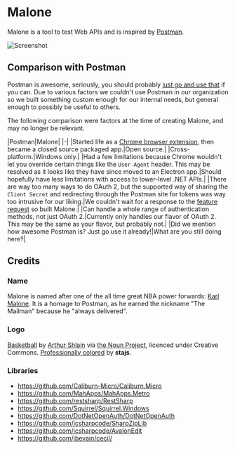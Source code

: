 # Malone

Malone is a tool to test Web APIs and is inspired by [Postman](https://www.getpostman.com/).

![Screenshot](http://i.imgur.com/sC0gogt.png)

## Comparison with Postman

Postman is awesome, seriously, you should probably [just go and use that](https://www.getpostman.com/) if you can. Due to various factors we couldn't use Postman in our organization so we built something custom enough for our internal needs, but general enough to possibly be useful to others.

The following comparison were factors at the time of creating Malone, and may no longer be relevant.

|Postman|Malone|
|-|
|Started life as a [Chrome browser extension](https://github.com/postmanlabs/postman-chrome-extension-legacy), then became a closed source packaged app.|Open source.|
|Cross-platform.|Windows only.|
|Had a few limitations because Chrome wouldn't let you override certain things like the `User-Agent` header. This may be resolved as it looks like they have since moved to an Electron app.|Should hopefully have less limitations with access to lower-level .NET APIs.|
|There are way too many ways to do OAuth 2, but the supported way of sharing the `Client Secret` and redirecting through the Postman site for tokens was way too intrusive for our liking.|We couldn't wait for a response to the [feature request](https://github.com/postmanlabs/postman-app-support/issues/957) so built Malone.|
|Can handle a whole range of authentication methods, not just OAuth 2.|Currently only handles our flavor of OAuth 2. This may be the same as your flavor, but probably not.|
|Did we mention how awesome Postman is? Just go use it already!|What are you still doing here‽|

## Credits

### Name

Malone is named after one of the all time great NBA power forwards: [Karl Malone](https://en.wikipedia.org/wiki/Karl_Malone). It is a homage to Postman, as he earned the nickname "The Mailman" because he "always delivered".

### Logo
[Basketball](https://thenounproject.com/term/ball/73762/) by [Arthur Shlain](https://thenounproject.com/ArtZ91/) via [the Noun Project](https://thenounproject.com/), licenced under Creative Commons. [Professionally colored](http://i.imgur.com/SQzUurI.png?1) by **stajs**.

### Libraries

- https://github.com/Caliburn-Micro/Caliburn.Micro
- https://github.com/MahApps/MahApps.Metro
- https://github.com/restsharp/RestSharp
- https://github.com/Squirrel/Squirrel.Windows
- https://github.com/DotNetOpenAuth/DotNetOpenAuth
- https://github.com/icsharpcode/SharpZipLib
- https://github.com/icsharpcode/AvalonEdit
- https://github.com/jbevain/cecil/

